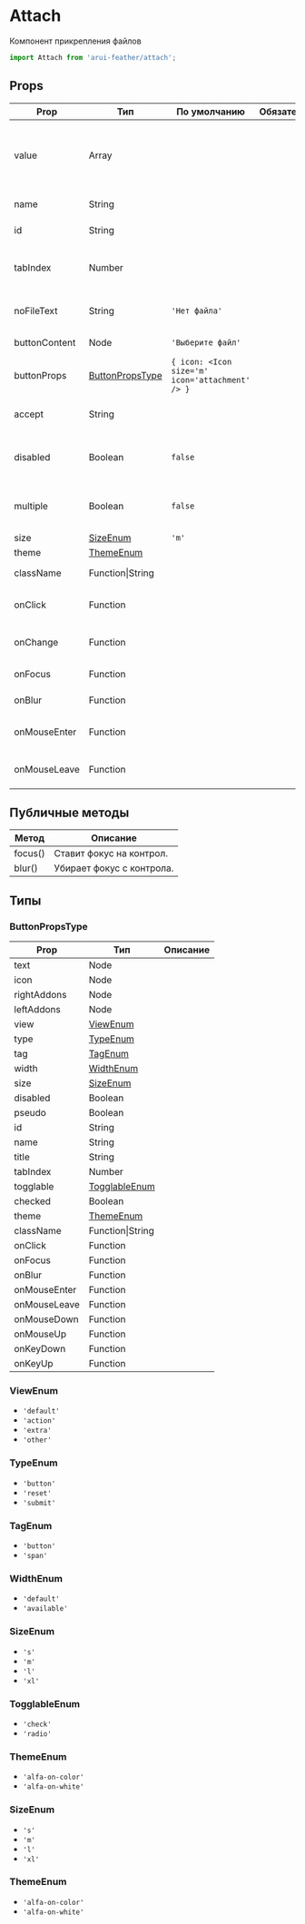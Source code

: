# Attach

Компонент прикрепления файлов

```javascript
import Attach from 'arui-feather/attach';
```




## Props


| Prop  | Тип  | По умолчанию | Обязательный | Описание |
| ----- | ---- | ------------ | ------------ |----------|
| value | Array |  |  | Содержимое поля ввода, указанное по умолчанию. Принимает массив объектов типа File или null. |
| name | String |  |  | Уникальное имя блока |
| id | String |  |  | Идентификатор компонента в DOM |
| tabIndex | Number |  |  | Последовательность перехода между контролами при нажатии на Tab |
| noFileText | String | `'Нет файла'`  |  | Текст для случая, когда файл не загружен |
| buttonContent | Node | `'Выберите файл'`  |  | Содержимое кнопки для выбора файла |
| buttonProps | [ButtonPropsType](#ButtonPropsType) | `{ icon: <Icon size='m' icon='attachment' /> }`  |  | Свойства для кнопки |
| accept | String |  |  | Доступные для выбора MIME типы файлов |
| disabled | Boolean | `false`  |  | Управление возможностью изменения значения компонента |
| multiple | Boolean | `false`  |  | Управляет возможностью выбора нескольких файлов |
| size | [SizeEnum](#SizeEnum) | `'m'`  |  | Размер компонента |
| theme | [ThemeEnum](#ThemeEnum) |  |  | Тема компонента |
| className | Function\|String |  |  | Дополнительный класс |
| onClick | Function |  |  | Обработчик клика по компоненту кнопки |
| onChange | Function |  |  | Обработчик изменения значения 'value' |
| onFocus | Function |  |  | Обработчик фокуса компонента |
| onBlur | Function |  |  | Обработчик снятия фокуса компонента |
| onMouseEnter | Function |  |  | Обработчик события наведения курсора на кнопку |
| onMouseLeave | Function |  |  | Обработчик события снятия курсора с кнопки |





## Публичные методы
| Метод  | Описание |
| ------ | -------- |
| focus() | Ставит фокус на контрол. |
| blur() | Убирает фокус с контрола. |





## Типы




### <a id="ButtonPropsType"></a>ButtonPropsType

| Prop  | Тип  | Описание |
| ----- | ---- |----------|
| text | Node |  |
| icon | Node |  |
| rightAddons | Node |  |
| leftAddons | Node |  |
| view | [ViewEnum](#ViewEnum) |  |
| type | [TypeEnum](#TypeEnum) |  |
| tag | [TagEnum](#TagEnum) |  |
| width | [WidthEnum](#WidthEnum) |  |
| size | [SizeEnum](#SizeEnum) |  |
| disabled | Boolean |  |
| pseudo | Boolean |  |
| id | String |  |
| name | String |  |
| title | String |  |
| tabIndex | Number |  |
| togglable | [TogglableEnum](#TogglableEnum) |  |
| checked | Boolean |  |
| theme | [ThemeEnum](#ThemeEnum) |  |
| className | Function\|String |  |
| onClick | Function |  |
| onFocus | Function |  |
| onBlur | Function |  |
| onMouseEnter | Function |  |
| onMouseLeave | Function |  |
| onMouseDown | Function |  |
| onMouseUp | Function |  |
| onKeyDown | Function |  |
| onKeyUp | Function |  |







### <a id="ViewEnum"></a>ViewEnum

 * `'default'`
 * `'action'`
 * `'extra'`
 * `'other'`


### <a id="TypeEnum"></a>TypeEnum

 * `'button'`
 * `'reset'`
 * `'submit'`


### <a id="TagEnum"></a>TagEnum

 * `'button'`
 * `'span'`


### <a id="WidthEnum"></a>WidthEnum

 * `'default'`
 * `'available'`


### <a id="SizeEnum"></a>SizeEnum

 * `'s'`
 * `'m'`
 * `'l'`
 * `'xl'`


### <a id="TogglableEnum"></a>TogglableEnum

 * `'check'`
 * `'radio'`


### <a id="ThemeEnum"></a>ThemeEnum

 * `'alfa-on-color'`
 * `'alfa-on-white'`


### <a id="SizeEnum"></a>SizeEnum

 * `'s'`
 * `'m'`
 * `'l'`
 * `'xl'`


### <a id="ThemeEnum"></a>ThemeEnum

 * `'alfa-on-color'`
 * `'alfa-on-white'`



